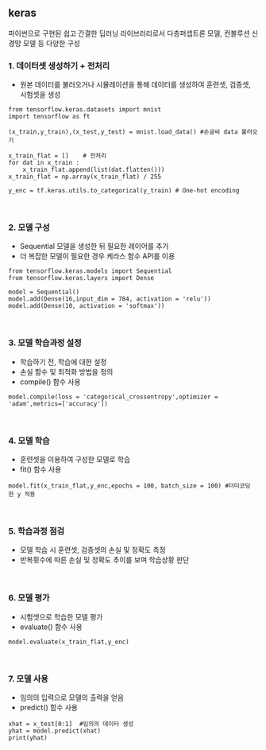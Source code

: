 ## keras
파이썬으로 구현된 쉽고 간결한 딥러닝 라이브러리로서 다층퍼셉트론 모델, 컨볼루션 신경망 모델 등 다양한 구성

### 1. 데이터셋 생성하기 + 전처리
 - 원본 데이터를 불러오거나 시뮬레이션을 통해 데이터를 생성하여 훈련셋, 검증셋, 시험셋을 생성
```python3
from tensorflow.keras.datasets import mnist 
import tensorflow as ft

(x_train,y_train),(x_test,y_test) = mnist.load_data() #손글씨 data 불러오기

x_train_flat = []    # 전처리
for dat in x_train :
    x_train_flat.append(list(dat.flatten()))
x_train_flat = np.array(x_train_flat) / 255

y_enc = tf.keras.utils.to_categorical(y_train) # One-hot encoding
```
<br>

### 2. 모델 구성
 - Sequential 모델을 생성한 뒤 필요한 레이어를 추가
 - 더 복잡한 모델이 필요한 경우 케라스 함수 API를 이용
```python3
from tensorflow.keras.models import Sequential
from tensorflow.keras.layers import Dense

model = Sequential()
model.add(Dense(16,input_dim = 784, activation = 'relu'))
model.add(Dense(10, activation = 'softmax'))
```
<br>

### 3. 모델 학습과정 설정
 - 학습하기 전, 학습에 대한 설정
 - 손실 함수 및 최적화 방법을 정의
 - compile() 함수 사용
```python3
model.compile(loss = 'categorical_crossentropy',optimizer = 'adam',metrics=['accuracy'])
```
<br>

### 4. 모델 학습
  - 훈련셋을 이용하여 구성한 모델로 학습
  - fit() 함수 사용
```python3
model.fit(x_train_flat,y_enc,epochs = 100, batch_size = 100) #더미코딩 한 y 적용
```
<br>

### 5. 학습과정 점검
  - 모델 학습 시 훈련셋, 검증셋의 손실 및 정확도 측정
  - 반복횟수에 따른 손실 및 정확도 추이를 보며 학습상황 판단
<br>

### 6. 모델 평가
  - 시험셋으로 학습한 모델 평가
  - evaluate() 함수 사용
```python3
model.evaluate(x_train_flat,y_enc)
```
 <br>

### 7. 모델 사용
  - 임의의 입력으로 모델의 출력을 얻음
  - predict() 함수 사용
```python3
xhat = x_test[0:1]  #임의의 데이터 생성
yhat = model.predict(xhat)
print(yhat)
```
